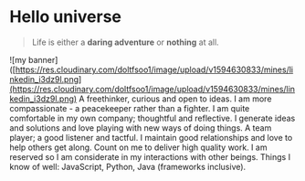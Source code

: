 # Hello universe
> Life is either a **daring adventure** or  **nothing** at all.

![my banner]([https://res.cloudinary.com/doltfsoo1/image/upload/v1594630833/mines/linkedin_i3dz9l.png](https://res.cloudinary.com/doltfsoo1/image/upload/v1594630833/mines/linkedin_i3dz9l.png)
A freethinker, curious and open to ideas. I am more compassionate - a peacekeeper rather than a fighter. I am quite comfortable in my own company; thoughtful and reflective. I generate ideas and solutions and love playing with new ways of doing things. A team player; a good listener and tactful. I maintain good relationships and love to help others get along. Count on me to deliver high quality work. I am reserved so I am considerate in my interactions with other beings. 
Things I know of well: JavaScript, Python, Java (frameworks inclusive).
